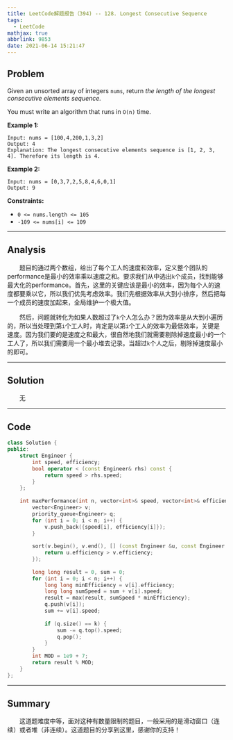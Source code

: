 ```yaml
---
title: LeetCode解题报告（394) -- 128. Longest Consecutive Sequence
tags:
  - LeetCode
mathjax: true
abbrlink: 9853
date: 2021-06-14 15:21:47
---
```


## Problem

Given an unsorted array of integers `nums`, return *the length of the longest consecutive elements sequence.*

You must write an algorithm that runs in `O(n)` time.

<!-- more -->

**Example 1:**

```
Input: nums = [100,4,200,1,3,2]
Output: 4
Explanation: The longest consecutive elements sequence is [1, 2, 3, 4]. Therefore its length is 4.
```

**Example 2:**

```
Input: nums = [0,3,7,2,5,8,4,6,0,1]
Output: 9

```



**Constraints:**

- `0 <= nums.length <= 105`
- `-109 <= nums[i] <= 109`

------

## Analysis

&emsp;&emsp;题目的通过两个数组，给出了每个工人的速度和效率，定义整个团队的performance是最小的效率乘以速度之和。要求我们从中选出`k`个成员，找到能够最大化的performance。首先，这里的关键应该是最小的效率，因为每个人的速度都要乘以它，所以我们优先考虑效率。我们先根据效率从大到小排序，然后把每一个成员的速度加起来，全局维护一个极大值。

&emsp;&emsp;然后，问题就转化为如果人数超过了`k`个人怎么办？因为效率是从大到小遍历的，所以当处理到第`i`个工人时，肯定是以第`i`个工人的效率为最低效率，关键是速度。因为我们要的是速度之和最大，很自然地我们就需要剔除掉速度最小的一个工人了，所以我们需要用一个最小堆去记录。当超过`k`个人之后，剔除掉速度最小的即可。

------

## Solution

&emsp;&emsp;无

------

## Code

```c++
class Solution {
public:
    struct Engineer {
        int speed, efficiency;
        bool operator < (const Engineer& rhs) const {
            return speed > rhs.speed;
        }
    };
    
    int maxPerformance(int n, vector<int>& speed, vector<int>& efficiency, int k) {
        vector<Engineer> v;
        priority_queue<Engineer> q;
        for (int i = 0; i < n; i++) {
            v.push_back({speed[i], efficiency[i]});
        }
        
        sort(v.begin(), v.end(), [] (const Engineer &u, const Engineer &v) {
            return u.efficiency > v.efficiency;
        });
        
        long long result = 0, sum = 0;
        for (int i = 0; i < n; i++) {
            long long minEfficiency = v[i].efficiency;
            long long sumSpeed = sum + v[i].speed;
            result = max(result, sumSpeed * minEfficiency);
            q.push(v[i]);
            sum += v[i].speed;
            
            if (q.size() == k) {
                sum -= q.top().speed;
                q.pop();
            }
        }
        int MOD = 1e9 + 7;
        return result % MOD;
    }
};
```

------

## Summary

&emsp;&emsp;这道题难度中等，面对这种有数量限制的题目，一般采用的是滑动窗口（连续）或者堆（非连续）。这道题目的分享到这里，感谢你的支持！
